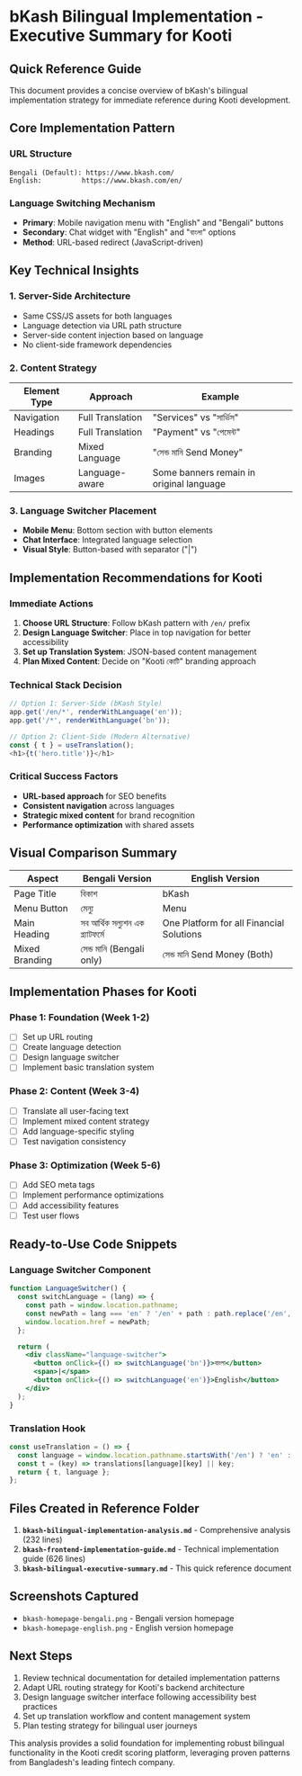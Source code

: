 # bKash Bilingual Implementation - Executive Summary for Kooti

## Quick Reference Guide

This document provides a concise overview of bKash's bilingual implementation strategy for immediate reference during Kooti development.

## Core Implementation Pattern

### URL Structure
```
Bengali (Default): https://www.bkash.com/
English:          https://www.bkash.com/en/
```

### Language Switching Mechanism
- **Primary**: Mobile navigation menu with "English" and "Bengali" buttons
- **Secondary**: Chat widget with "English" and "বাংলা" options
- **Method**: URL-based redirect (JavaScript-driven)

## Key Technical Insights

### 1. Server-Side Architecture
- Same CSS/JS assets for both languages
- Language detection via URL path structure
- Server-side content injection based on language
- No client-side framework dependencies

### 2. Content Strategy
| Element Type | Approach | Example |
|-------------|----------|---------|
| Navigation | Full Translation | "Services" vs "সার্ভিস" |
| Headings | Full Translation | "Payment" vs "পেমেন্ট" |
| Branding | Mixed Language | "সেন্ড মানি Send Money" |
| Images | Language-aware | Some banners remain in original language |

### 3. Language Switcher Placement
- **Mobile Menu**: Bottom section with button elements
- **Chat Interface**: Integrated language selection
- **Visual Style**: Button-based with separator ("|")

## Implementation Recommendations for Kooti

### Immediate Actions
1. **Choose URL Structure**: Follow bKash pattern with `/en/` prefix
2. **Design Language Switcher**: Place in top navigation for better accessibility
3. **Set up Translation System**: JSON-based content management
4. **Plan Mixed Content**: Decide on "Kooti কোটি" branding approach

### Technical Stack Decision
```javascript
// Option 1: Server-Side (bKash Style)
app.get('/en/*', renderWithLanguage('en'));
app.get('/*', renderWithLanguage('bn'));

// Option 2: Client-Side (Modern Alternative)
const { t } = useTranslation();
<h1>{t('hero.title')}</h1>
```

### Critical Success Factors
- **URL-based approach** for SEO benefits
- **Consistent navigation** across languages
- **Strategic mixed content** for brand recognition
- **Performance optimization** with shared assets

## Visual Comparison Summary

| Aspect | Bengali Version | English Version |
|--------|----------------|-----------------|
| Page Title | বিকাশ | bKash |
| Menu Button | মেন্যু | Menu |
| Main Heading | সব আর্থিক সল্যুশন এক প্ল্যাটফর্মে | One Platform for all Financial Solutions |
| Mixed Branding | সেন্ড মানি (Bengali only) | সেন্ড মানি Send Money (Both) |

## Implementation Phases for Kooti

### Phase 1: Foundation (Week 1-2)
- [ ] Set up URL routing
- [ ] Create language detection
- [ ] Design language switcher
- [ ] Implement basic translation system

### Phase 2: Content (Week 3-4)
- [ ] Translate all user-facing text
- [ ] Implement mixed content strategy
- [ ] Add language-specific styling
- [ ] Test navigation consistency

### Phase 3: Optimization (Week 5-6)
- [ ] Add SEO meta tags
- [ ] Implement performance optimizations
- [ ] Add accessibility features
- [ ] Test user flows

## Ready-to-Use Code Snippets

### Language Switcher Component
```jsx
function LanguageSwitcher() {
  const switchLanguage = (lang) => {
    const path = window.location.pathname;
    const newPath = lang === 'en' ? '/en' + path : path.replace('/en', '');
    window.location.href = newPath;
  };

  return (
    <div className="language-switcher">
      <button onClick={() => switchLanguage('bn')}>বাংলা</button>
      <span>|</span>
      <button onClick={() => switchLanguage('en')}>English</button>
    </div>
  );
}
```

### Translation Hook
```javascript
const useTranslation = () => {
  const language = window.location.pathname.startsWith('/en') ? 'en' : 'bn';
  const t = (key) => translations[language][key] || key;
  return { t, language };
};
```

## Files Created in Reference Folder

1. **`bkash-bilingual-implementation-analysis.md`** - Comprehensive analysis (232 lines)
2. **`bkash-frontend-implementation-guide.md`** - Technical implementation guide (626 lines)
3. **`bkash-bilingual-executive-summary.md`** - This quick reference document

## Screenshots Captured
- `bkash-homepage-bengali.png` - Bengali version homepage
- `bkash-homepage-english.png` - English version homepage

## Next Steps
1. Review technical documentation for detailed implementation patterns
2. Adapt URL routing strategy for Kooti's backend architecture
3. Design language switcher interface following accessibility best practices
4. Set up translation workflow and content management system
5. Plan testing strategy for bilingual user journeys

This analysis provides a solid foundation for implementing robust bilingual functionality in the Kooti credit scoring platform, leveraging proven patterns from Bangladesh's leading fintech company.
